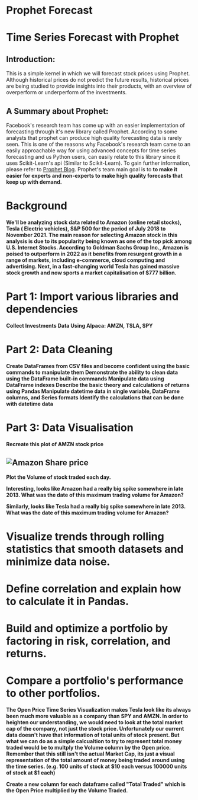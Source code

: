 # Prophet Forecast
# Time Series Forecast with Prophet

## Introduction:
This is a simple kernel in which we will forecast stock prices using Prophet. Although historical prices do not predict the future results, historical prices are being studied to provide insights into their products, with an overview of overperform or underperform of the investments.  


## A Summary about Prophet:
Facebook's research team has come up with an easier implementation of forecasting through it's new library called Prophet. According to some analysts that prophet can produce high quality forecasting data is rarely seen. This is one of the reasons why Facebook's research team came to an easily approachable way for using advanced concepts for time series forecasting and us Python users, can easily relate to this library since it uses Scikit-Learn's api (Similar to Scikit-Learn). To gain further information, please refer to  [Prophet Blog](https://research.fb.com/prophet-forecasting-at-scale/). Prophet's team main goal is to <b>to make it easier for experts and non-experts to make high quality forecasts that keep up with demand.

# Background
We'll be analyzing stock data related to Amazon (online retail stocks), Tesla ( Electric vehicles), S&P 500 for the period of July 2018 to November 2021. The main reason for selecting Amazon stock in this analysis is due to its popularity being known as one of the top pick among U.S. Internet Stocks.  According to Goldman Sachs Group Inc., Amazon is poised to outperform in 2022 as it benefits from resurgent growth in a range of markets, including e-commerce, cloud computing and advertising.  Next, in a fast-changing world Tesla has gained massive stock growth and now sports a market capitalisation of $777 billion.
  

# Part 1: Import various libraries and dependencies
Collect Investments Data Using Alpaca: AMZN, TSLA, SPY

  
 # Part 2: Data Cleaning 
Create DataFrames from CSV files and become confident using the basic commands to manipulate them
Demonstrate the ability to clean data using the DataFrame built-in commands
Manipulate data using DataFrame indexes
Describe the basic theory and calculations of returns using Pandas
Manipulate datetime data in single variable, DataFrame columns, and Series formats
Identify the calculations that can be done with datetime data
  
  
  
  
 # Part 3: Data Visualisation
 Recreate this plot of AMZN stock price
 ## ![Amazon Share price](                       )
  
  
  
  
  
  
  
  
  
  
  
  
  
  Plot the Volume of stock traded each day.
  
  
 
  
  
  Interesting, looks like Amazon had a really big spike somewhere in late 2013. What was the date of this maximum trading volume for Amazon?
  
  
  
  
  
  
  
  Similarly, looks like Tesla had a really big spike somewhere in late 2013. What was the date of this maximum trading volume for Amazon?
  
  
  
  
  
 # Visualize trends through rolling statistics that smooth datasets and minimize data noise.
  
  
  
 # Define correlation and explain how to calculate it in Pandas.
  
  
  
  # Build and optimize a portfolio by factoring in risk, correlation, and returns.
  
  
  
  
  # Compare a portfolio's performance to other portfolios.
  The Open Price Time Series Visualization makes Tesla look like its always been much more valuable as a company than SPY and AMZN. In order to heighten our understanding, we 
  would need to look at the total market cap of the company, not just the stock price. Unfortunately our current data doesn't have that information of total units of stock 
  present. But what we can do as a simple calcualtion to try to represent total money traded would be to multply the Volume column by the Open price. Remember that this still 
  isn't the actual Market Cap, its just a visual representation of the total amount of money being traded around using the time series. (e.g. 100 units of stock at $10 each 
  versus 100000 units of stock at $1 each)

  Create a new column for each dataframe called "Total Traded" which is the Open Price multiplied by the Volume Traded.
  
  
